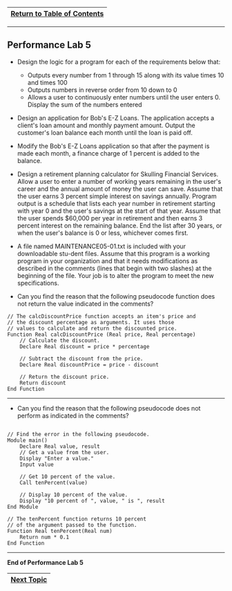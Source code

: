 |[Return to Table of Contents](/00-Table-of-Contents.md)|
|---|

---

## Performance Lab 5

* Design the logic for a program for each of the requirements below that:
  * Outputs every number from 1 through 15 along with its value times 10 and times 100 
  * Outputs numbers in reverse order from 10 down to 0 
  * Allows a user to continuously enter numbers until the user enters 0. Display the sum of the numbers entered

* Design an application for Bob's E-Z Loans. The application accepts a client's loan amount and monthly payment amount. Output the customer's loan balance each month until the loan is paid off. 

* Modify the Bob's E-Z Loans application so that after the payment is made each month, a finance charge of 1 percent is added to the balance. 

* Design a retirement planning calculator for Skulling Financial Services. Allow a user to enter a number of working years remaining in the user's career and the annual amount of money the user can save. Assume that the user earns 3 percent simple interest on savings annually. Program output is a schedule that lists each year number in retirement starting with year 0 and the user's savings at the start of that year. Assume that the user spends $60,000 per year in retirement and then earns 3 percent interest on the remaining balance. End the list after 30 years, or when the user's balance is 0 or less, whichever comes first. 

* A file named MAINTENANCE05-01.txt is included with your downloadable stu-dent files. Assume that this program is a working program in your organization and that it needs modifications as described in the comments (lines that begin with two slashes) at the beginning of the file. Your job is to alter the program to meet the new specifications. 

* Can you find the reason that the following pseudocode function does not return the value indicated in the comments? 

```
// The calcDiscountPrice function accepts an item's price and 
// the discount percentage as arguments. It uses those 
// values to calculate and return the discounted price. 
Function Real calcDiscountPrice (Real price, Real percentage) 
    // Calculate the discount. 
    Declare Real discount = price * percentage 
    
    // Subtract the discount from the price.
    Declare Real discountPrice = price - discount 

    // Return the discount price. 
    Return discount 
End Function

```

---

* Can you find the reason that the following pseudocode does not perform as indicated in the comments? 

```

// Find the error in the following pseudocode. 
Module main() 
    Declare Real value, result
    // Get a value from the user.
    Display "Enter a value."
    Input value 
    
    // Get 10 percent of the value. 
    Call tenPercent(value)
    
    // Display 10 percent of the value. 
    Display "10 percent of ", value, " is ", result 
End Module

// The tenPercent function returns 10 percent 
// of the argument passed to the function. 
Function Real tenPercent(Real num) 
    Return num * 0.1 
End Function

```

---

**End of Performance Lab 5**

|[Next Topic](/01_pseudocode/06_Arrays.md)|
|---|
